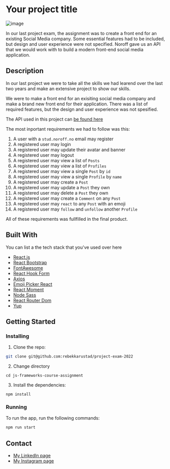 # Your project title

![image](https://starlit-donut-baff3e.netlify.app/images/Project-exam.png)

In our last project exam, the assignment was to create a front end for an existing Social Media company. Some essential features had to be included, but design and user experience were not specified. Noroff gave us an API that we would work with to build a modern front-end social media application.

## Description

In our last project we were to take all the skills we had learend over the last two years and make an extensive project to show our skills.

We were to make a front end for an exisiting social media company and make a brand new front end for their application. There was a list of required features, but the design and user experience was not spesified.

The API used in this project can [be found here](https://noroff-api-docs.netlify.app/)

The most inportant requirements we had to follow was this:

1. A user with a `stud.noroff.no` email may register
2. A registered user may login
3. A registered user may update their avatar and banner
4. A registered user may logout
5. A registered user may view a list of `Posts`
6. A registered user may view a list of `Profiles`
7. A registered user may view a single `Post` by `id`
8. A registered user may view a single `Profile` by `name`
9. A registered user may create a `Post`
10. A registered user may update a `Post` they own
11. A registered user may delete a `Post` they own
12. A registered user may create a `Comment` on any `Post`
13. A registered user may `react` to any `Post` with an emoji
14. A registered user may `follow` and `unfollow` another `Profile`

All of these requirements was fullfilled in the final product.

## Built With

You can list a the tech stack that you've used over here

- [React.js](https://reactjs.org/)
- [React Bootstrap](https://react-bootstrap.github.io/)
- [FontAwesome](https://fontawesome.com/)
- [React Hook Form](https://react-hook-form.com/)
- [Axios](https://axios-http.com/docs/intro)
- [Emoji Picker React](https://github.com/ealush/emoji-picker-react)
- [React Moment](https://github.com/headzoo/react-moment)
- [Node Sass](https://github.com/sass/node-sass)
- [React Router Dom](https://reactrouter.com/en/main)
- [Yup](https://github.com/jquense/yup)

## Getting Started

### Installing

1. Clone the repo:

```bash
git clone git@github.com:rebekkarustad/project-exam-2022
```

2. Change directory

```
cd js-frameworks-course-assignment
```

3. Install the dependencies:

```
npm install
```

### Running

To run the app, run the following commands:

```bash
npm run start
```

## Contact

- [My LinkedIn page](https://www.linkedin.com/in/rebekka-rustad-96ab5389/)
- [My Instagram page](https://www.instagram.com/rrustad/)
